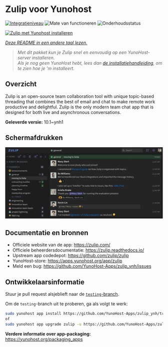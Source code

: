 <!--
NB: Deze README is automatisch gegenereerd door <https://github.com/YunoHost/apps/tree/master/tools/readme_generator>
Hij mag NIET handmatig aangepast worden.
-->

# Zulip voor Yunohost

[![Integratieniveau](https://apps.yunohost.org/badge/integration/zulip)](https://ci-apps.yunohost.org/ci/apps/zulip/)
![Mate van functioneren](https://apps.yunohost.org/badge/state/zulip)
![Onderhoudsstatus](https://apps.yunohost.org/badge/maintained/zulip)

[![Zulip met Yunohost installeren](https://install-app.yunohost.org/install-with-yunohost.svg)](https://install-app.yunohost.org/?app=zulip)

*[Deze README in een andere taal lezen.](./ALL_README.md)*

> *Met dit pakket kun je Zulip snel en eenvoudig op een YunoHost-server installeren.*  
> *Als je nog geen YunoHost hebt, lees dan [de installatiehandleiding](https://yunohost.org/install), om te zien hoe je 'm installeert.*

## Overzicht

Zulip is an open-source team collaboration tool with unique topic-based threading that combines the best of email and chat to make remote work productive and delightful. Zulip is the only modern team chat app that is designed for both live and asynchronous conversations.

**Geleverde versie:** 10.1~ynh1

## Schermafdrukken

![Schermafdrukken van Zulip](./doc/screenshots/screenshot.webp)

## Documentatie en bronnen

- Officiele website van de app: <https://zulip.com/>
- Officiele beheerdersdocumentatie: <https://zulip.readthedocs.io/>
- Upstream app codedepot: <https://github.com/zulip/zulip>
- YunoHost-store: <https://apps.yunohost.org/app/zulip>
- Meld een bug: <https://github.com/YunoHost-Apps/zulip_ynh/issues>

## Ontwikkelaarsinformatie

Stuur je pull request alsjeblieft naar de [`testing`-branch](https://github.com/YunoHost-Apps/zulip_ynh/tree/testing).

Om de `testing`-branch uit te proberen, ga als volgt te werk:

```bash
sudo yunohost app install https://github.com/YunoHost-Apps/zulip_ynh/tree/testing --debug
of
sudo yunohost app upgrade zulip -u https://github.com/YunoHost-Apps/zulip_ynh/tree/testing --debug
```

**Verdere informatie over app-packaging:** <https://yunohost.org/packaging_apps>
